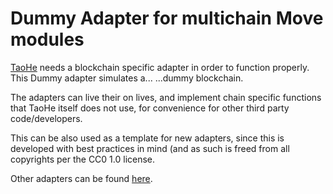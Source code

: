 # Dummy Adapter for multichain Move modules

[TaoHe](https://github.com/taoheorg/taohe) needs a blockchain specific adapter in order to function properly. This Dummy adapter simulates a... ...dummy blockchain.

The adapters can live their on lives, and implement chain specific functions that TaoHe itself does not use, for convenience for other third party code/developers.

This can be also used as a template for new adapters, since this is developed with best practices in mind (and as such is freed from all copyrights per the CC0 1.0 license.

Other adapters can be found [here](https://github.com/topics/move-adapter).
